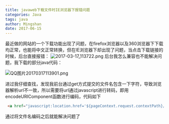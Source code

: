 ```yaml
---
title: javaweb下载文件时IE浏览器下报错问题
categories: Java
tags: java
author: Mingshan
date: 2017-06-15
---
```

最近做的网站的一个下载功能出现了问题，在firefox浏览器以及360浏览器下下载均正常，也能将中文正常转换，但在IE浏览器下却出现了问题，当点击下载链接的时候，后台直接报错：
![2017-03-17_113722.png][1]
后台我怎么兼容也不能解决问题，我下载的部分java代码：

![QQ图片20170317113901.png][2]

  [1]: http://www.mingzhiwen.cn/usr/uploads/2017/03/1999726111.png
  [2]: http://www.mingzhiwen.cn/usr/uploads/2017/03/95431087.png
进过我仔细查找，发现我前台通过get方式提交的文件名包含一下字符，导致浏览器解析url不一致，所以需要将url通过javascript进行转码，即用encodeURIComponent函数进行编码，代码如下


```html
 <a href="javascript:location.href='${pageContext.request.contextPath}/download.do?realname='+encodeURIComponent('${file_list.real_name}')+'&filename='+encodeURIComponent('${file_list.file_name}');" class="file-name">${file_list.file_name}</a>

 ```
通过将文件名编码之后就能解决问题了
